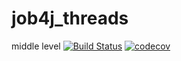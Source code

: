 # job4j_threads
middle level
[![Build Status](https://app.travis-ci.com/RuslanFajziev/job4j_threads.svg?branch=main)](https://app.travis-ci.com/RuslanFajziev/job4j_threads)
[![codecov](https://codecov.io/gh/RuslanFajziev/job4j_threads/branch/main/graph/badge.svg?token=ADD4RM61AA)](https://codecov.io/gh/RuslanFajziev/job4j_threads)
